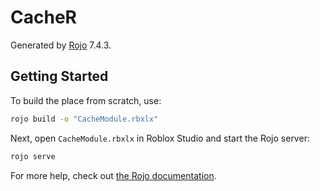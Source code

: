 # CacheR
Generated by [Rojo](https://github.com/rojo-rbx/rojo) 7.4.3.

## Getting Started
To build the place from scratch, use:

```bash
rojo build -o "CacheModule.rbxlx"
```

Next, open `CacheModule.rbxlx` in Roblox Studio and start the Rojo server:

```bash
rojo serve
```

For more help, check out [the Rojo documentation](https://rojo.space/docs).